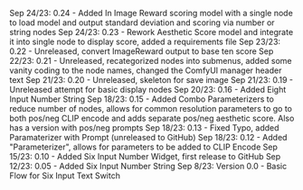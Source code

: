Sep 24/23: 0.24 - Added In Image Reward scoring model with a single node to load model and output standard deviation and scoring via number or string nodes
Sep 24/23: 0.23 - Rework Aesthetic Score model and integrate it into single node to display score, added a requirements file
Sep 23/23: 0.22 - Unreleased, convert ImageReward output to base ten score
Sep 22/23: 0.21 - Unreleased, recategorized nodes into submenus, added some vanity coding to the node names, changed the ComfyUI manager header text
Sep 21/23: 0.20 - Unreleased, skeleton for save image
Sep 21/23: 0.19 - Unreleased attempt for basic display nodes
Sep 20/23: 0.16 - Added Eight Input Number String 
Sep 18/23: 0.15 - Added Combo Parameterizers to reduce number of nodes, allows for common resolution parameters to go to both pos/neg CLIP encode and adds separate pos/neg aesthetic score.  Also has a version with pos/neg prompts
Sep 18/23: 0.13 - Fixed Typo, added Paramaterizer with Prompt (unreleased to GitHub)
Sep 18/23: 0.12 - Added "Parameterizer", allows for parameters to be added to CLIP Encode
Sep 15/23: 0.10 - Added Six Input Number Widget, first release to GitHub
Sep 12/23: 0.05 - Added Six Input Number String
Sep 8/23: Version 0.0 - Basic Flow for Six Input Text Switch